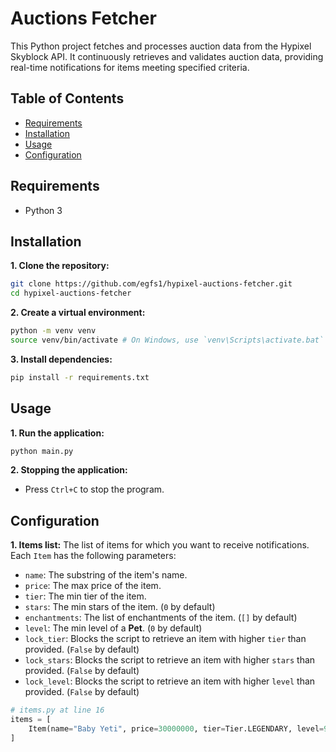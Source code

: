 # Auctions Fetcher

This Python project fetches and processes auction data from the Hypixel Skyblock API. It continuously retrieves and validates auction data, providing real-time notifications for items meeting specified criteria.

## Table of Contents

- [Requirements](#requirements)
- [Installation](#installation)
- [Usage](#usage)
- [Configuration](#configuration)

## Requirements

- Python 3

## Installation

**1. Clone the repository:**
```bash
git clone https://github.com/egfs1/hypixel-auctions-fetcher.git
cd hypixel-auctions-fetcher
```

**2. Create a virtual environment:**
```bash
python -m venv venv
source venv/bin/activate # On Windows, use `venv\Scripts\activate.bat`
```

**3. Install dependencies:**
```bash
pip install -r requirements.txt
```

## Usage

**1. Run the application:**
```bash
python main.py
```

**2. Stopping the application:**
- Press `Ctrl+C` to stop the program.

## Configuration

**1. Items list:** The list of items for which you want to receive notifications. Each `Item` has the following parameters:

- `name`: The substring of the item's name.
- `price`: The max price of the item.
- `tier`: The min tier of the item.
- `stars`: The min stars of the item. (`0` by default)
- `enchantments`: The list of enchantments of the item. (`[]` by default)
- `level`: The min level of a **Pet**. (`0` by default)
- `lock_tier`: Blocks the script to retrieve an item with higher `tier` than provided. (`False` by default)
- `lock_stars`: Blocks the script to retrieve an item with higher `stars` than provided. (`False` by default)
- `lock_level`: Blocks the script to retrieve an item with higher `level` than provided. (`False` by default)

```py
# items.py at line 16
items = [
    Item(name="Baby Yeti", price=30000000, tier=Tier.LEGENDARY, level=90),
]
```